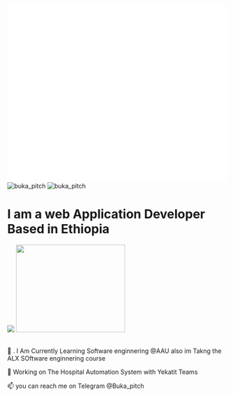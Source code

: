 <img src="header.svg" width="800" height="400">
<div xmlns="http://www.w3.org/1999/xhtml">

<img src="https://github-readme-stats.vercel.app/api?username=CreativeTechET&theme=radical" alt="buka_pitch"/>
<img src="https://github-readme-streak-stats.herokuapp.com/?user=CreativeTechET&theme=gruvbox" alt="buka_pitch" />

<p align="center">
<h1>					 I am a web Application Developer Based in Ethiopia </h1>

<span>
		<img src="https://media4.giphy.com/media/qgQUggAC3Pfv687qPC/giphy.gif?cid=ecf05e47e2hoqyn69hsado7475th5ouexzzip46951qr0df7&rid=giphy.gif&ct=g"  width="250" />
		<img src="https://media3.giphy.com/media/h408T6Y5GfmXBKW62l/giphy.gif?cid=ecf05e470qlmu12mvkq0p2f5oizttedgtbhql64bl4iayctk&rid=giphy.gif&ct=g"   width="250" height="200"/>
</span>
<br/>
<br/>
<p>🌱	.  I Am Currently Learning Software enginnering @AAU also im Takng the ALX SOftware enginnering course</p>
<p>🔭		Working on The Hospital Automation System with Yekatit Teams </p>
<p>📫		you can reach me on Telegram @Buka_pitch </p>
</p>



<!--
**CreativeTechET/CreativeTechET** is a ✨ _special_ ✨ repository because its `README.md` (this file) appears on your GitHub profile.

Here are some ideas to get you started:

- 🔭 I’m currently working on ...
- 🌱 I’m currently learning ...
- 👯 I’m looking to collaborate on ...
- 🤔 I’m looking for help with ...
- 💬 Ask me about ...
- 📫 How to reach me: ...
- 😄 Pronouns: ...
- ⚡ Fun fact: ...
-->


